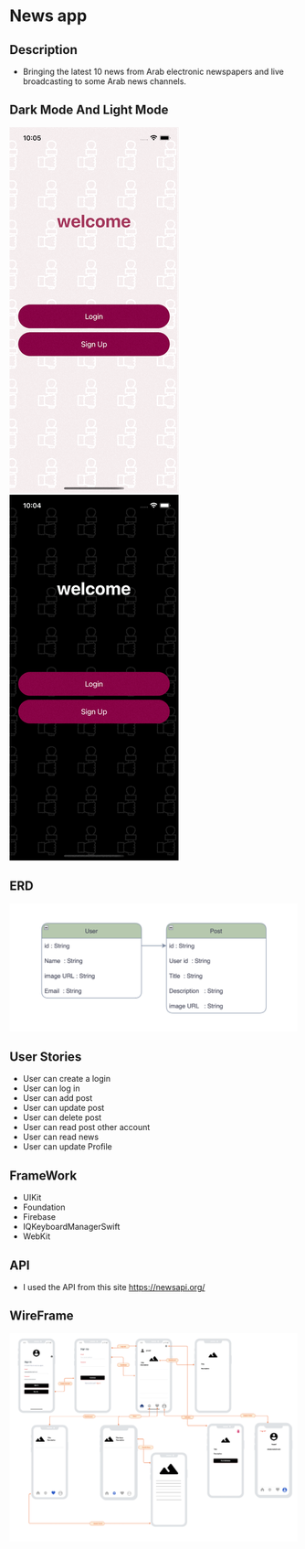 # News app

## Description 

- Bringing the latest 10 news from Arab electronic newspapers and live broadcasting to some Arab news channels.


## Dark Mode  And Light Mode 

![](lightMode.gif)
![](darkMode.gif)


## ERD

![](ERD.png)


## User Stories 
- User can create a login
- User can log in
- User can add post
- User can update post
- User can delete post 
- User can read post other account 
- User can read news
- User can update Profile 

## FrameWork

- UIKit
- Foundation
- Firebase
- IQKeyboardManagerSwift
- WebKit

## API

- I used the API from this site https://newsapi.org/

## WireFrame

![](Digram.png)
